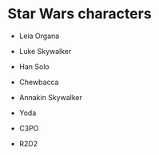 # Star Wars characters

- Leia Organa

- Luke Skywalker

- Han Solo

- Chewbacca

- Annakin Skywalker

- Yoda

- C3PO

- R2D2

